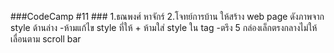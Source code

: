 ###CodeCamp #11 ###
1.ธณพงศ์ หาจักร์
2.โจทย์การบ้าน
    ให้สร้าง web page ดังภาพจาก style ด้านล่าง
    -ห้ามแก้ไข style ที่ให้ + ห้ามใส่ style ใน tag
    -ตรึง 5 กล่องเล็กตรงกลางไม่ให้เลื่อนตาม scroll bar